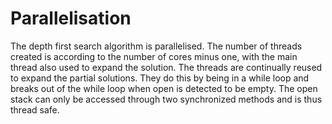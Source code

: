 # Parallelisation

The depth first search algorithm is parallelised. The number of threads created is according to the number of cores minus one, with the main thread also used to expand the solution. The threads are continually reused to expand the partial solutions. They do this by being in a while loop and breaks out of the while loop when open is detected to be empty. The open stack can only be accessed through two synchronized methods and is thus thread safe.